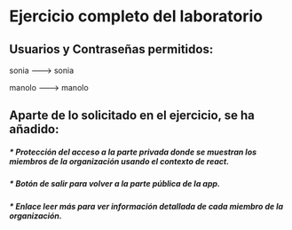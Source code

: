 
# Ejercicio completo del laboratorio
##  Usuarios y Contraseñas permitidos:
sonia ---> sonia

manolo ---> manolo



## Aparte de lo solicitado en el ejercicio, se ha añadido:
##### * Protección del acceso a la parte privada donde se muestran los miembros de la organización usando el contexto de react.
##### * Botón de salir para volver a la parte pública de la app.
##### * Enlace leer más para ver información detallada de cada miembro de la organización.
